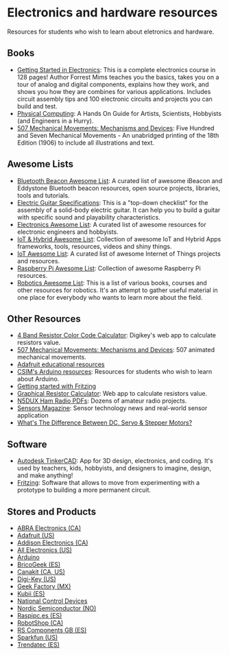 # Electronics and hardware resources

Resources for students who wish to learn about eletronics and hardware.


## Books

- [Getting Started in Electronics](https://www.amazon.com/Getting-Started-Electronics-Forrest-Mims/dp/0945053282): This is a complete electronics course in 128 pages! Author Forrest Mims teaches you the basics, takes you on a tour of analog and digital components, explains how they work, and shows you how they are combines for various applications. Includes circuit assembly tips and 100 electronic circuits and projects you can build and test.
- [Physical Computing](https://itp.nyu.edu/~dbo3/physical/physical.html): A Hands On Guide for Artists, Scientists, Hobbyists (and Engineers in a Hurry).
- [507 Mechanical Movements: Mechanisms and Devices](https://www.amazon.com/507-Mechanical-Movements-Mechanisms-Devices/dp/1603863117): Five Hundred and Seven Mechanical Movements - An unabridged printing of the 18th Edition (1906) to include all illustrations and text.


## Awesome Lists

- [Bluetooth Beacon Awesome List](https://github.com/beaconinside/awesome-beacon): A curated list of awesome iBeacon and Eddystone Bluetooth beacon resources, open source projects, libraries, tools and tutorials.
- [Electric Guitar Specifications](https://github.com/gitfrage/guitarspecs): This is a "top-down checklist" for the assembly of a solid-body electric guitar. It can help you to build a guitar with specific sound and playability characteristics.
- [Electronics Awesome List](https://github.com/kitspace/awesome-electronics): A curated list of awesome resources for electronic engineers and hobbyists.
- [IoT & Hybrid Awesome List](https://github.com/weblancaster/awesome-IoT-hybrid): Collection of awesome IoT and Hybrid Apps frameworks, tools, resources, videos and shiny things.
- [IoT Awesome List](https://github.com/HQarroum/awesome-iot): A curated list of awesome Internet of Things projects and resources.
- [Raspberry Pi Awesome List](https://github.com/thibmaek/awesome-raspberry-pi): Collection of awesome Raspberry Pi resources.
- [Robotics Awesome List](https://github.com/Kiloreux/awesome-robotics): This is a list of various books, courses and other resources for robotics. It's an attempt to gather useful material in one place for everybody who wants to learn more about the field.


## Other Resources

- [4 Band Resistor Color Code Calculator](https://www.digikey.com/en/resources/conversion-calculators/conversion-calculator-resistor-color-code-4-band): Digikey's web app to calculate resistors value.
- [507 Mechanical Movements: Mechanisms and Devices](http://507movements.com/): 507 animated mechanical movements.
- [Adafruit educational resources](https://learn.adafruit.com/)
- [CSIM's Arduino resources](https://github.com/CSIM-UPF/arduino-resources): Resources for students who wish to learn about Arduino.
- [Getting started with Fritzing](http://fritzing.org/learning/get-started/)
- [Graphical Resistor Calculator](http://www.dannyg.com/examples/res2/resistor.htm): Web app to calculate resistors value.
- [N5DUX Ham Radio PDFs](http://www.n5dux.com/ham/files/pdf/index.php): Dozens of amateur radio projects.
- [Sensors Magazine](https://www.sensorsmag.com/): Sensor technology news and real-world sensor application
- [What's The Difference Between DC, Servo & Stepper Motors?](https://www.modmypi.com/blog/whats-the-difference-between-dc-servo-stepper-motors)


## Software

- [Autodesk TinkerCAD](https://www.tinkercad.com/): App for 3D design, electronics, and coding. It's used by teachers, kids, hobbyists, and designers to imagine, design, and make anything!
- [Fritzing](http://fritzing.org/): Software that allows to move from experimenting with a prototype to building a more permanent circuit.


## Stores and Products

- [ABRA Electronics (CA)](https://abra-electronics.com/)
- [Adafruit (US)](https://www.adafruit.com/)
- [Addison Electronics (CA)](https://addison-electronique.com/)
- [All Electronics (US)](https://www.allelectronics.com/)
- [Arduino](https://store.arduino.cc/)
- [BricoGeek (ES)](https://tienda.bricogeek.com/)
- [Canakit (CA, US)](https://www.canakit.com/)
- [Digi-Key (US)](https://www.digikey.com/)
- [Geek Factory (MX)](https://www.geekfactory.mx/)
- [Kubii (ES)](https://www.kubii.es)
- [National Control Devices](https://ncd.io/)
- [Nordic Semiconductor (NO)](https://www.nordicsemi.com/)
- [Raspipc.es (ES)](https://www.raspipc.es)
- [RobotShop (CA)](https://www.sparkfun.com/)
- [RS Components GB (ES)](https://es.rs-online.com/)
- [Sparkfun (US)](https://www.sparkfun.com/)
- [Trendatec (ES)](https://www.tiendatec.es)
